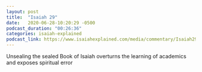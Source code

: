 ```yaml
---
layout: post
title:  "Isaiah 29"
date:   2020-06-28-10:20:29 -0500
podcast_duration: "00:26:36"
categories: isaiah-explained
podcast_link: https://www.isaiahexplained.com/media/commentary/Isaiah29.mp3
---
```

Unsealing the sealed Book of Isaiah overturns the learning of academics and exposes spiritual error
